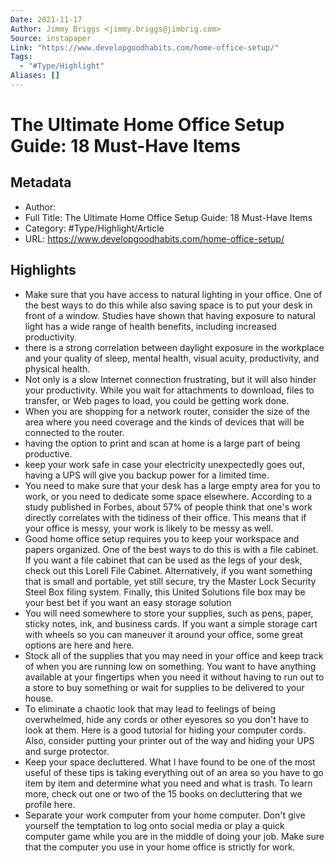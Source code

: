 ```yaml
---
Date: 2021-11-17
Author: Jimmy Briggs <jimmy.briggs@jimbrig.com>
Source: instapaper
Link: "https://www.developgoodhabits.com/home-office-setup/"
Tags:
  - "#Type/Highlight"
Aliases: []
---
```


# The Ultimate Home Office Setup Guide: 18 Must-Have Items

## Metadata

* Author: 
* Full Title: The Ultimate Home Office Setup Guide: 18 Must-Have Items
* Category: #Type/Highlight/Article
* URL: https://www.developgoodhabits.com/home-office-setup/

## Highlights

* Make sure that you have access to natural lighting in your office. One of the best ways to do this while also saving space is to put your desk in front of a window. Studies have shown that having exposure to natural light has a wide range of health benefits, including increased productivity.
* there is a strong correlation between daylight exposure in the workplace and your quality of sleep, mental health, visual acuity, productivity, and physical health.
* Not only is a slow Internet connection frustrating, but it will also hinder your productivity. While you wait for attachments to download, files to transfer, or Web pages to load, you could be getting work done.
* When you are shopping for a network router, consider the size of the area where you need coverage and the kinds of devices that will be connected to the router.
* having the option to print and scan at home is a large part of being productive.
* keep your work safe in case your electricity unexpectedly goes out, having a UPS will give you backup power for a limited time.
* You need to make sure that your desk has a large empty area for you to work, or you need to dedicate some space elsewhere. According to a study published in Forbes, about 57% of people think that one's work directly correlates with the tidiness of their office. This means that if your office is messy, your work is likely to be messy as well.
* Good home office setup requires you to keep your workspace and papers organized. One of the best ways to do this is with a file cabinet. If you want a file cabinet that can be used as the legs of your desk, check out this Lorell File Cabinet. Alternatively, if you want something that is small and portable, yet still secure, try the Master Lock Security Steel Box filing system. Finally, this United Solutions file box may be your best bet if you want an easy storage solution
* You will need somewhere to store your supplies, such as pens, paper, sticky notes, ink, and business cards. If you want a simple storage cart with wheels so you can maneuver it around your office, some great options are here and here.
* Stock all of the supplies that you may need in your office and keep track of when you are running low on something.
  You want to have anything available at your fingertips when you need it without having to run out to a store to buy something or wait for supplies to be delivered to your house.
* To eliminate a chaotic look that may lead to feelings of being overwhelmed, hide any cords or other eyesores so you don't have to look at them.
  Here is a good tutorial for hiding your computer cords. Also, consider putting your printer out of the way and hiding your UPS and surge protector.
* Keep your space decluttered.
  What I have found to be one of the most useful of these tips is taking everything out of an area so you have to go item by item and determine what you need and what is trash. To learn more, check out one or two of the 15 books on decluttering that we profile here.
* Separate your work computer from your home computer.
  Don't give yourself the temptation to log onto social media or play a quick computer game while you are in the middle of doing your job. Make sure that the computer you use in your home office is strictly for work.
